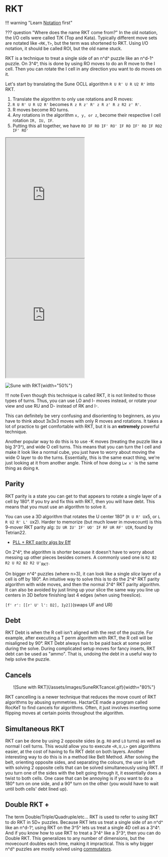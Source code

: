 # RKT

!!! warning "Learn [Notation](notation.md) first"


??? question "Where does the name RKT come from?"
    In the old notation, the I/O cells were called T/K (Top and Kata). Typically different move sets are notated like ```<RK,T>```, but the term was shortened to RKT. Using I/O notation, it should be called ROI, but the old name stuck.

RKT is a technique to treat a single side of an n^d^ puzzle like an n^d-1^ puzzle. On 3^4^, this is done by using RO moves to do an R move to the I cell. Then you can rotate the I cell in any direction you want to do moves on it.

Let's start by translating the Sune OCLL algorithm ```R U R' U R U2 R'``` into RKT.

1. Translate the algorithm to only use rotations and R moves:
2. ```R U R' U R U2 R'``` becomes ```R z R z' R' z R z' R z R2 z' R'```.
3. R moves become RO turns.
4. Any rotations in the algorithm ```x, y, or z```, become their respective I cell rotation ```IR, IU, IF```.
5. Putting this all together, we have ```RO IF RO IF' RO' IF RO IF' RO IF RO2 IF' RO'```

<iframe width="250" height="380" style="width: 250px; height: 380px; overflow: hidden;" src="https://ruwix.com/widget/3d/?label=RU%20Sune&alg=R%20U%20R'%20U%20R%20U2%20R'&flags=showalg" scrolling="no"></iframe>
<iframe width="250" height="380" style="width: 250px; height: 380px; overflow: hidden;" src="https://ruwix.com/widget/3d/?label=Rz%20Sune&alg=R%20z%20R%20z'%20R'%20z%20R%20z'%20R%20z%20R2%20z'%20R'&flags=showalg" scrolling="no"></iframe>

![Sune with RKT](/assets/images/SuneRKTgif.gif){width="50%"}

!!! note
    Even though this technique is called RKT, it is not limited to those types of turns. Thus, you can use LO and I- moves instead, or rotate your view and use RU and D- instead of RK and I-.

This can definitely be very confusing and disorienting to beginners, as you have to think about 3x3x3 moves with only R moves and rotations. It takes a lot of practice to get comfortable with RKT, but it is an **extremely** powerful technique.

Another popular way to do this is to use -K moves (treating the puzzle like a big 3^3^), and wide O cell turns. This means that you can turn the I cell and make it look like a normal cube, you just have to worry about moving the wide O layer to do the turns. Essentially, this is the same exact thing, we're just looking at it from another angle. Think of how doing ```Lw x'``` is the same thing as doing ```R```.

## Parity
RKT parity is a state you can get to that appears to rotate a single layer of a cell by 180°. 
If you try and fix this with RKT, then you will have debt. This means that you must use an algorithm to solve it.

You can use a 3D algorithm that rotates the U center 180° (`R U R' U`x5, or `L R U2 R' L' U`x2).
Harder to memorize (but much lower in movecount) is this 9-mover RKT parity alg:
`IU UR IU' IF' UO' IF RF UR RF' UIR`, found by Tetrian22.

- [PLL + RKT parity algs by Eff](https://docs.google.com/spreadsheets/d/1oHNpWKSnR0p6PMiwQT5IciE2f7Wmw2cC-Kfol0XrzG4/edit)

On 2^4^, the algorithm is shorter because it doesn't have to worry about messing up other pieces besides corners. A commonly used one is ```R2 B2 R2 U R2 B2 R2 U'```<sub>RKT</sub>.

On bigger n^4^ puzzles (where n>3), it can look like a single _slice_ layer of a cell is off by 180°. An intuitive way to solve this is to do the 2^4^ RKT parity algorithm with wide moves, and then the normal 3^4^ RKT parity algorithm. It can also be avoided by just lining up your slice the same way you line up centers in 3D before finishing last 4 edges (when using freeslice).

```[f' r': [[r' U' l': D2], Iy2]]```(swaps UF and UR) 

## Debt
RKT Debt is when the R cell isn't aligned with the rest of the puzzle. For example, after executing a T perm algorithm with RKT, the R cell will be misaligned by 90°.
RKT Debt always has to be paid back at some point during the solve. During complicated setup moves for fancy inserts, RKT debt can be used as "ammo". That is, undoing the debt in a useful way to help solve the puzzle.

## Cancels

<center>![Sune with RKT](/assets/images/SuneRKTcancel.gif){width="80%"}</center>

RKT cancelling is a newer technique that reduces the move count of RKT algorithms by abusing symmetries. HactarCE made a program called RocKeT to find cancels for algorithms. Often, it just involves inserting some flipping moves at certain points throughout the algorithm.

## Simultaneous RKT

RKT can be done by using 2 opposite sides (e.g. `RO` and `LO` turns) as well as normal I cell turns. This would allow you to execute `<R,U,L>` gen algorithms easier, at the cost of having to fix RKT debt on both layers. Another interesting way to do this is in a method like Belt Method. After solving the belt, orienting opposite sides, and separating the colours, the user is left with solving 2 opposite cells that can be solved simultaneously using RKT. If you turn one of the sides with the belt going through it, it essentially does a twist to both cells. One case that can be annoying is if you want to do a 180° turn on one side, and a 90° turn on the other (you would have to wait until both cells' debt lined up).

## Double RKT +

The term Double/Triple/Quadruple/etc... RKT is used to refer to *using* RKT to *do* RKT in 5D+ puzzles. Because RKT lets us treat a single side of an n^d^ like an n^d-1^, using RKT on the 3^5^ lets us treat a single 4D cell as a 3^4^. And if you know how to use RKT to treat a 3^4^ like a 3^3^, then you can do Double RKT. This generalizes to any number of dimensions, but the movecount doubles each time, making it impractical. This is why bigger n^d^ puzzles are mostly solved using [commutators](commutators.md).

